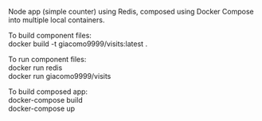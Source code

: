 Node app (simple counter) using Redis, composed using Docker Compose into multiple local containers.  

To build component files:  
docker build -t giacomo9999/visits:latest .  

To run component files:   
docker run redis  
docker run giacomo9999/visits  

To build composed app:  
docker-compose build  
docker-compose up  